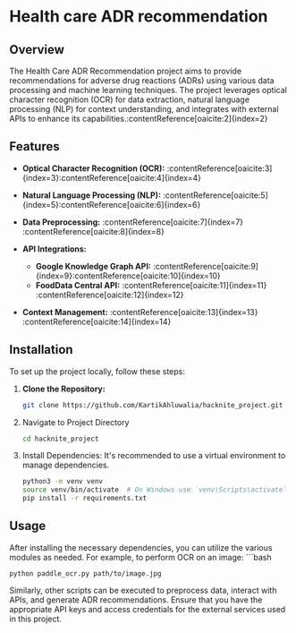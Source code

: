 # Health care ADR recommendation

## Overview

The Health Care ADR Recommendation project aims to provide recommendations for adverse drug reactions (ADRs) using various data processing and machine learning techniques. The project leverages optical character recognition (OCR) for data extraction, natural language processing (NLP) for context understanding, and integrates with external APIs to enhance its capabilities.&#8203;:contentReference[oaicite:2]{index=2}

## Features

- **Optical Character Recognition (OCR):** :contentReference[oaicite:3]{index=3}&#8203;:contentReference[oaicite:4]{index=4}

- **Natural Language Processing (NLP):** :contentReference[oaicite:5]{index=5}&#8203;:contentReference[oaicite:6]{index=6}

- **Data Preprocessing:** :contentReference[oaicite:7]{index=7}&#8203;:contentReference[oaicite:8]{index=8}

- **API Integrations:**
  - **Google Knowledge Graph API:** :contentReference[oaicite:9]{index=9}&#8203;:contentReference[oaicite:10]{index=10}
  - **FoodData Central API:** :contentReference[oaicite:11]{index=11}&#8203;:contentReference[oaicite:12]{index=12}

- **Context Management:** :contentReference[oaicite:13]{index=13}&#8203;:contentReference[oaicite:14]{index=14}

## Installation

To set up the project locally, follow these steps:

1. **Clone the Repository:**
   ```bash
   git clone https://github.com/KartikAhluwalia/hacknite_project.git
2. Navigate to Project Directory
   ```bash
   cd hacknite_project
3. Install Dependencies: It's recommended to use a virtual environment to manage dependencies.

   ```bash
   python3 -m venv venv
   source venv/bin/activate  # On Windows use `venv\Scripts\activate`
   pip install -r requirements.txt

## Usage

After installing the necessary dependencies, you can utilize the various modules as needed. For example, to perform OCR on an image:
    ```bash

    python paddle_ocr.py path/to/image.jpg

    
Similarly, other scripts can be executed to preprocess data, interact with APIs, and generate ADR recommendations. Ensure that you have the appropriate API keys and access credentials for the external services used in this project.
